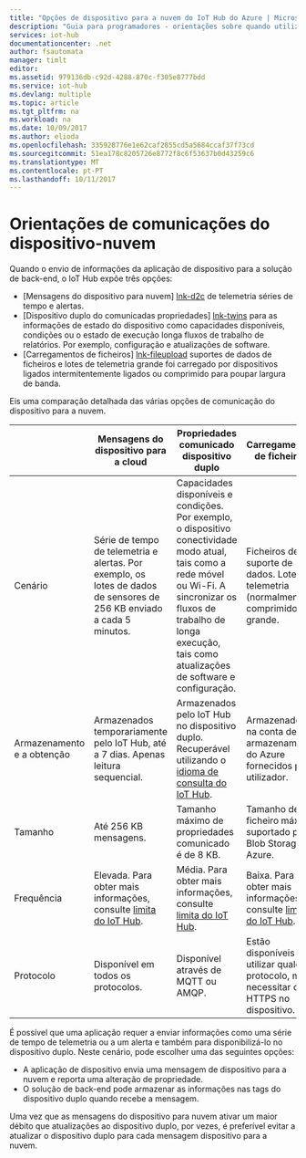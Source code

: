 ```yaml
---
title: "Opções de dispositivo para a nuvem do IoT Hub do Azure | Microsoft Docs"
description: "Guia para programadores - orientações sobre quando utilizar mensagens do dispositivo para nuvem, propriedades comunicadas ou carregamento do ficheiro para comunicações de nuvem para o dispositivo."
services: iot-hub
documentationcenter: .net
author: fsautomata
manager: timlt
editor: 
ms.assetid: 979136db-c92d-4288-870c-f305e8777bdd
ms.service: iot-hub
ms.devlang: multiple
ms.topic: article
ms.tgt_pltfrm: na
ms.workload: na
ms.date: 10/09/2017
ms.author: elioda
ms.openlocfilehash: 335928776e1e62caf2855cd5a5684ccaf37f73cd
ms.sourcegitcommit: 51ea178c8205726e8772f8c6f53637b0d43259c6
ms.translationtype: MT
ms.contentlocale: pt-PT
ms.lasthandoff: 10/11/2017
---
```

# <a name="device-to-cloud-communications-guidance"></a>Orientações de comunicações do dispositivo-nuvem
Quando o envio de informações da aplicação de dispositivo para a solução de back-end, o IoT Hub expõe três opções:

* [Mensagens do dispositivo para nuvem] [ lnk-d2c] de telemetria séries de tempo e alertas.
* [Dispositivo duplo do comunicadas propriedades] [ lnk-twins] para as informações de estado do dispositivo como capacidades disponíveis, condições ou o estado de execução longa fluxos de trabalho de relatórios. Por exemplo, configuração e atualizações de software.
* [Carregamentos de ficheiros] [ lnk-fileupload] suportes de dados de ficheiros e lotes de telemetria grande foi carregado por dispositivos ligados intermitentemente ligados ou comprimido para poupar largura de banda.

Eis uma comparação detalhada das várias opções de comunicação do dispositivo para a nuvem.

|  | Mensagens do dispositivo para a cloud | Propriedades comunicado dispositivo duplo | Carregamentos de ficheiros |
| ---- | ------- | ---------- | ---- |
| Cenário | Série de tempo de telemetria e alertas. Por exemplo, os lotes de dados de sensores de 256 KB enviado a cada 5 minutos. | Capacidades disponíveis e condições. Por exemplo, o dispositivo conectividade modo atual, tais como a rede móvel ou Wi-Fi. A sincronizar os fluxos de trabalho de longa execução, tais como atualizações de software e configuração. | Ficheiros de suporte de dados. Lotes de telemetria (normalmente comprimido) grande. |
| Armazenamento e a obtenção | Armazenados temporariamente pelo IoT Hub, até a 7 dias. Apenas leitura sequencial. | Armazenados pelo IoT Hub no dispositivo duplo. Recuperável utilizando o [idioma de consulta do IoT Hub][lnk-query]. | Armazenados na conta de armazenamento do Azure fornecidos pelo utilizador. |
| Tamanho | Até 256 KB mensagens. | Tamanho máximo de propriedades comunicado é de 8 KB. | Tamanho de ficheiro máximo suportado pelo Blob Storage do Azure. |
| Frequência | Elevada. Para obter mais informações, consulte [limita do IoT Hub][lnk-quotas]. | Média. Para obter mais informações, consulte [limita do IoT Hub][lnk-quotas]. | Baixa. Para obter mais informações, consulte [limita do IoT Hub][lnk-quotas]. |
| Protocolo | Disponível em todos os protocolos. | Disponível através de MQTT ou AMQP. | Estão disponíveis ao utilizar qualquer protocolo, mas necessitar de HTTPS no dispositivo. |

É possível que uma aplicação requer a enviar informações como uma série de tempo de telemetria ou a um alerta e também para disponibilizá-lo no dispositivo duplo. Neste cenário, pode escolher uma das seguintes opções:

* A aplicação de dispositivo envia uma mensagem de dispositivo para a nuvem e reporta uma alteração de propriedade.
* O solução de back-end pode armazenar as informações nas tags do dispositivo duplo quando recebe a mensagem.

Uma vez que as mensagens do dispositivo para nuvem ativar um maior débito que atualizações ao dispositivo duplo, por vezes, é preferível evitar a atualizar o dispositivo duplo para cada mensagem dispositivo para a nuvem.


[lnk-twins]: iot-hub-devguide-device-twins.md
[lnk-fileupload]: iot-hub-devguide-file-upload.md
[lnk-quotas]: iot-hub-devguide-quotas-throttling.md
[lnk-query]: iot-hub-devguide-query-language.md
[lnk-d2c]: iot-hub-devguide-messages-d2c.md
